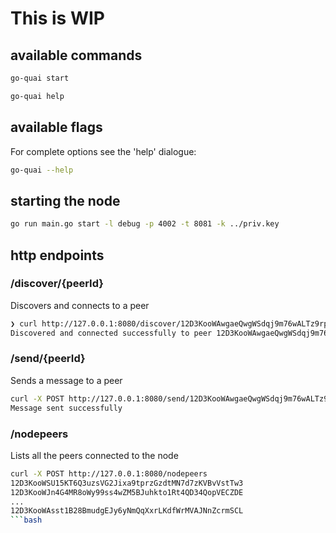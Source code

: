 # This is WIP

## available commands

```bash
go-quai start

go-quai help
```
## available flags

For complete options see the 'help' dialogue:

```bash
go-quai --help
  ```

## starting the node

```bash
go run main.go start -l debug -p 4002 -t 8081 -k ../priv.key
```
## http endpoints

### /discover/{peerId}
Discovers and connects to a peer

```bash
❯ curl http://127.0.0.1:8080/discover/12D3KooWAwgaeQwgWSdqj9m76wALTz9rpKDGBP6grxQ7hzA2ZVCk
Discovered and connected successfully to peer 12D3KooWAwgaeQwgWSdqj9m76wALTz9rpKDGBP6grxQ7hzA2ZVCk
```

### /send/{peerId}
Sends a message to a peer

```bash
curl -X POST http://127.0.0.1:8080/send/12D3KooWAwgaeQwgWSdqj9m76wALTz9rpKDGBP6grxQ7hzA2ZVCk -d "Hello from peer #1"
Message sent successfully
```

### /nodepeers
Lists all the peers connected to the node

```bash
curl -X POST http://127.0.0.1:8080/nodepeers
12D3KooWSU15KT6Q3uzsVG2Jixa9tprzGzdtMN7d7zKVBvVstTw3
12D3KooWJn4G4MR8oWy99ss4wZM5BJuhkto1Rt4QD34QopVECZDE
...
12D3KooWAsst1B28BmudgEJy6yNmQqXxrLKdfWrMVAJNnZcrmSCL
```bash